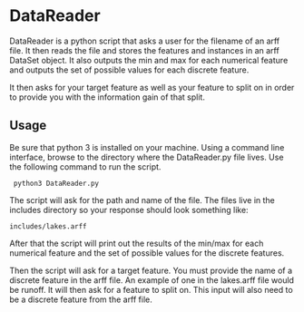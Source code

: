 # DataReader

DataReader is a python script that asks a user for the filename of an arff file. It then reads the file and stores the features and instances in an arff DataSet object. It also outputs the min and max for each numerical feature and outputs the set of possible values for each discrete feature.

It then asks for your target feature as well as your feature to split on in order to provide you with the information gain of that split.


## Usage

Be sure that python 3 is installed on your machine. Using a command line interface, browse to the directory where the DataReader.py file lives. Use the following command to run the script.

```
 python3 DataReader.py
```
The script will ask for the path and name of the file. The files live in the includes directory so your response should look something like:

``` 
includes/lakes.arff
```
After that the script will print out the results of the min/max for each numerical feature and the set of possible values for the discrete features.

Then the script will ask for a target feature. You must provide the name of a discrete feature in the arff file. An example of one in the lakes.arff file would be runoff. It will then ask for a feature to split on. This input will also need to be a discrete feature from the arff file.